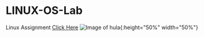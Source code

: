 # LINUX-OS-Lab
Linux Assignment 
[Click Here](https://github.com/rkakshayka/LINUX-OS-Lab/tree/master/Lab%20Evaluation%20Assignment)
![Image of hula](https://octodex.github.com/images/hula_loop_octodex03.gif){:height="50%" width="50%"}
